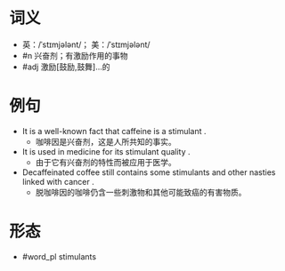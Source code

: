 # 词义
- 英：/ˈstɪmjələnt/； 美：/ˈstɪmjələnt/
- #n 兴奋剂；有激励作用的事物
- #adj 激励[鼓励,鼓舞]…的
# 例句
- It is a well-known fact that caffeine is a stimulant .
	- 咖啡因是兴奋剂，这是人所共知的事实。
- It is used in medicine for its stimulant quality .
	- 由于它有兴奋剂的特性而被应用于医学。
- Decaffeinated coffee still contains some stimulants and other nasties linked with cancer .
	- 脱咖啡因的咖啡仍含一些刺激物和其他可能致癌的有害物质。
# 形态
- #word_pl stimulants
